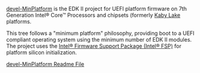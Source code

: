 [devel-MinPlatform](https://github.com/tianocore/edk2-platforms/tree/devel-MinPlatform) is the EDK II project for UEFI platform firmware on 7th Generation Intel® Core™ Processors and chipsets (formerly [Kaby Lake](https://ark.intel.com/products/codename/82879/Kaby-Lake) platforms.

This tree follows a "minimum platform" philosophy, providing boot to a UEFI compliant operating system using the minimum number of EDK II modules. The project uses the [Intel® Firmware Support Package (Intel® FSP)](https://github.com/IntelFsp/FSP/tree/Kabylake) for platform silicon initialization.

[devel-MinPlatform Readme File](https://github.com/tianocore/edk2-platforms/blob/devel-MinPlatform/ReadMe.md)

